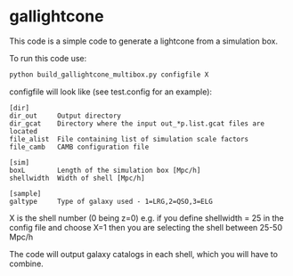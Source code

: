# gallightcone

This code is a simple code to generate a lightcone from a simulation box.

To run this code use:

```python 
python build_gallightcone_multibox.py configfile X
```
configfile will look like (see test.config for an example):
```
[dir]
dir_out     Output directory
dir_gcat    Directory where the input out_*p.list.gcat files are located
file_alist  File containing list of simulation scale factors
file_camb   CAMB configuration file

[sim]
boxL        Length of the simulation box [Mpc/h]
shellwidth  Width of shell [Mpc/h]

[sample]
galtype     Type of galaxy used - 1=LRG,2=QSO,3=ELG 
```

X is the shell number (0 being z=0)
e.g. if you define shellwidth = 25 in the config file and choose X=1 then you are selecting the shell between 25-50 Mpc/h 

The code will output galaxy catalogs in each shell, which you will have to combine.
